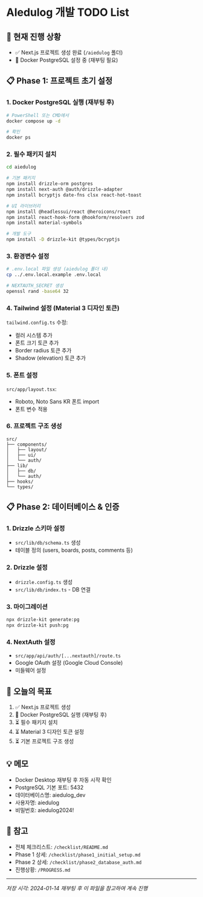 # AIedulog 개발 TODO List

## 🔄 현재 진행 상황
- ✅ Next.js 프로젝트 생성 완료 (`/aiedulog` 폴더)
- 🚧 Docker PostgreSQL 설정 중 (재부팅 필요)

## 📋 Phase 1: 프로젝트 초기 설정

### 1. Docker PostgreSQL 실행 (재부팅 후)
```bash
# PowerShell 또는 CMD에서
docker compose up -d

# 확인
docker ps
```

### 2. 필수 패키지 설치
```bash
cd aiedulog

# 기본 패키지
npm install drizzle-orm postgres 
npm install next-auth @auth/drizzle-adapter
npm install bcryptjs date-fns clsx react-hot-toast

# UI 라이브러리
npm install @headlessui/react @heroicons/react 
npm install react-hook-form @hookform/resolvers zod
npm install material-symbols

# 개발 도구
npm install -D drizzle-kit @types/bcryptjs
```

### 3. 환경변수 설정
```bash
# .env.local 파일 생성 (aiedulog 폴더 내)
cp ../.env.local.example .env.local

# NEXTAUTH_SECRET 생성
openssl rand -base64 32
```

### 4. Tailwind 설정 (Material 3 디자인 토큰)
`tailwind.config.ts` 수정:
- 컬러 시스템 추가
- 폰트 크기 토큰 추가
- Border radius 토큰 추가
- Shadow (elevation) 토큰 추가

### 5. 폰트 설정
`src/app/layout.tsx`:
- Roboto, Noto Sans KR 폰트 import
- 폰트 변수 적용

### 6. 프로젝트 구조 생성
```
src/
├── components/
│   ├── layout/
│   ├── ui/
│   └── auth/
├── lib/
│   ├── db/
│   └── auth/
├── hooks/
└── types/
```

## 📋 Phase 2: 데이터베이스 & 인증

### 1. Drizzle 스키마 설정
- `src/lib/db/schema.ts` 생성
- 테이블 정의 (users, boards, posts, comments 등)

### 2. Drizzle 설정
- `drizzle.config.ts` 생성
- `src/lib/db/index.ts` - DB 연결

### 3. 마이그레이션
```bash
npx drizzle-kit generate:pg
npx drizzle-kit push:pg
```

### 4. NextAuth 설정
- `src/app/api/auth/[...nextauth]/route.ts`
- Google OAuth 설정 (Google Cloud Console)
- 미들웨어 설정

## 🎯 오늘의 목표
1. ✅ Next.js 프로젝트 생성
2. 🔄 Docker PostgreSQL 실행 (재부팅 후)
3. ⏳ 필수 패키지 설치
4. ⏳ Material 3 디자인 토큰 설정
5. ⏳ 기본 프로젝트 구조 생성

## 💡 메모
- Docker Desktop 재부팅 후 자동 시작 확인
- PostgreSQL 기본 포트: 5432
- 데이터베이스명: aiedulog_dev
- 사용자명: aiedulog
- 비밀번호: aiedulog2024!

## 🔗 참고
- 전체 체크리스트: `/checklist/README.md`
- Phase 1 상세: `/checklist/phase1_initial_setup.md`
- Phase 2 상세: `/checklist/phase2_database_auth.md`
- 진행상황: `/PROGRESS.md`

---
*저장 시각: 2024-01-14*
*재부팅 후 이 파일을 참고하여 계속 진행*